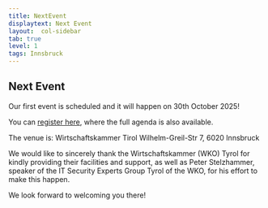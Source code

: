 ```yaml
---
title: NextEvent
displaytext: Next Event
layout:  col-sidebar
tab: true
level: 1
tags: Innsbruck
---
```


## Next Event

Our first event is scheduled and it will happen on 30th October 2025!

You can [register here](https://veranstaltung.wktirol.at/pages/common/step1.xhtml), where the full agenda is also available.

The venue is:
Wirtschaftskammer Tirol
Wilhelm-Greil-Str 7, 6020 Innsbruck

We would like to sincerely thank the Wirtschaftskammer (WKO) Tyrol for kindly providing their facilities and support, as well as Peter Stelzhammer, speaker of the IT Security Experts Group Tyrol of the WKO, for his effort to make this happen.

We look forward to welcoming you there!
